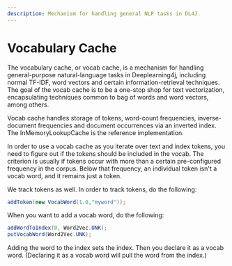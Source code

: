 ```yaml
---
description: Mechanism for handling general NLP tasks in DL4J.
---
```


# Vocabulary Cache

The vocabulary cache, or vocab cache, is a mechanism for handling general-purpose natural-language tasks in Deeplearning4j, including normal TF-IDF, word vectors and certain information-retrieval techniques. The goal of the vocab cache is to be a one-stop shop for text vectorization, encapsulating techniques common to bag of words and word vectors, among others.

Vocab cache handles storage of tokens, word-count frequencies, inverse-document frequencies and document occurrences via an inverted index. The InMemoryLookupCache is the reference implementation.

In order to use a vocab cache as you iterate over text and index tokens, you need to figure out if the tokens should be included in the vocab. The criterion is usually if tokens occur with more than a certain pre-configured frequency in the corpus. Below that frequency, an individual token isn't a vocab word, and it remains just a token.

We track tokens as well. In order to track tokens, do the following:

```java
addToken(new VocabWord(1.0,"myword"));
```

When you want to add a vocab word, do the following:

```java
addWordToIndex(0, Word2Vec.UNK);
putVocabWord(Word2Vec.UNK);
```

Adding the word to the index sets the index. Then you declare it as a vocab word. (Declaring it as a vocab word will pull the word from the index.)
